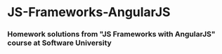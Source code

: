 # JS-Frameworks-AngularJS
### Homework solutions from "JS Frameworks with AngularJS" course at Software University
